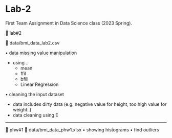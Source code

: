 # Lab-2

First Team Assignment in Data Science class (2023 Spring).

📁 lab#2 

💾 data/bmi_data_lab2.csv

• data missing value manipulation
  - using ..
    * mean
    * ffil
    * bfill
    * Linear Regression


• cleaning the input dataset
  - data includes dirty data 
    (e.g: negative value for height, too high value for weight..)
  - data cleaning using E

--------------------------------------------------------------------------

📁 phw#1
💾 data/bmi_data_phw1.xlsx
  • showing histograms
  • find outliers 
